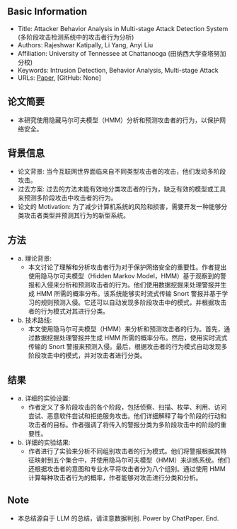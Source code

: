 ## Basic Information

- Title: Attacker Behavior Analysis in Multi-stage Attack Detection System (多阶段攻击检测系统中的攻击者行为分析)
- Authors: Rajeshwar Katipally, Li Yang, Anyi Liu
- Affiliation: University of Tennessee at Chattanooga (田纳西大学查塔努加分校)
- Keywords: Intrusion Detection, Behavior Analysis, Multi-stage Attack
- URLs: [Paper](https://chatwithpaper.org/url), [GitHub: None]

## 论文简要

- 本研究使用隐藏马尔可夫模型（HMM）分析和预测攻击者的行为，以保护网络安全。

## 背景信息

- 论文背景: 当今互联网世界面临来自不同类型攻击者的攻击，他们发动多阶段攻击。
- 过去方案: 过去的方法未能有效地分类攻击者的行为，缺乏有效的模型或工具来预测多阶段攻击中攻击者的行为。
- 论文的 Motivation: 为了减少计算机系统的风险和损害，需要开发一种能够分类攻击者类型并预测其行为的新型系统。

## 方法

- a. 理论背景:
    - 本文讨论了理解和分析攻击者行为对于保护网络安全的重要性。作者提出使用隐马尔可夫模型（Hidden Markov Model，HMM）基于观察到的警报和入侵来分析和预测攻击者的行为。他们使用数据挖掘来处理警报并生成 HMM 所需的概率分布。该系统能够实时流式传输 Snort 警报并基于学习的规则预测入侵。它还可以自动发现多阶段攻击中的模式，并根据攻击者的行为模式对其进行分类。
- b. 技术路线:
    - 本文使用隐马尔可夫模型（HMM）来分析和预测攻击者的行为。首先，通过数据挖掘处理警报并生成 HMM 所需的概率分布。然后，使用实时流式传输的 Snort 警报来预测入侵。最后，根据攻击者的行为模式自动发现多阶段攻击中的模式，并对攻击者进行分类。

## 结果

- a. 详细的实验设置:
    - 作者定义了多阶段攻击的各个阶段，包括侦察、扫描、枚举、利用、访问尝试、恶意软件尝试和拒绝服务攻击。他们详细解释了每个阶段的行动和攻击者的目标。作者强调了将传入的警报分类为多阶段攻击中的阶段的重要性。
- b. 详细的实验结果:
    - 作者进行了实验来分析不同组别攻击者的行为模式。他们将警报根据其特征映射到五个集合中，并使用隐马尔可夫模型（HMM）来训练系统。他们还根据攻击者的意图和专业水平将攻击者分为八个组别。通过使用 HMM 计算每种攻击者行为的概率，作者能够对攻击进行分类和分析。

## Note

- 本总结源自于 LLM 的总结，请注意数据判别. Power by ChatPaper. End.
